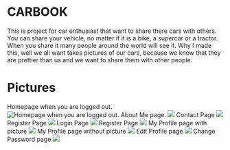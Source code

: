 CARBOOK
=========

This is project for car enthusiast that want to share there cars with others.
You can share your vehicle, no matter if it is a bike, 
a supercar or a tractor. 
When you share it many people around the world will see it.
Why I made this, well we all want takes pictures of our cars,
because we know that they are prettier than us 
and we want to share them with other people.

Pictures
=========
Homepage when you are logged out.
![Homepage when you are logged out.](Pictures%20For%20README/loggedOutIndex.png)
About Me page.
![](Pictures%20For%20README/aboutMe.png)
Contact Page
![](Pictures%20For%20README/contactMe.png)
Register Page
![](Pictures%20For%20README/registerPage.png)
Login Page
![](Pictures%20For%20README/loginPage.png)
Register Page
![](Pictures%20For%20README/registerPage.png)
My Profile page with picture
![](Pictures%20For%20README/myProfileWithPicture.png)
My Profile page without picture
![](Pictures%20For%20README/myProfileWithoutPicture.png)
Edit Profile page
![](Pictures%20For%20README/editProfile.png)
Change Password page
![](Pictures%20For%20README/changePassword.png)
